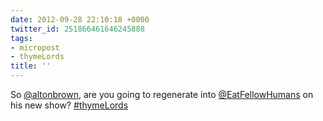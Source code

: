 ```yaml
---
date: 2012-09-28 22:10:18 +0000
twitter_id: 251866461646245888
tags:
- micropost
- thymeLords
title: ''
---
```


So [@altonbrown](https://twitter.com/altonbrown), are you going to regenerate into [@EatFellowHumans](https://twitter.com/EatFellowHumans) on his new show? [#thymeLords](https://twitter.com/hashtag/thymeLords)
